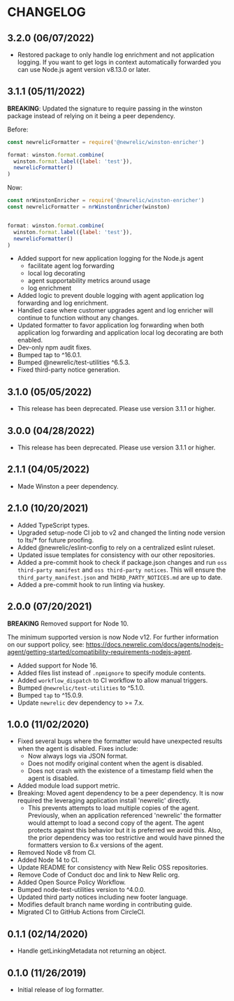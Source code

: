 # CHANGELOG

## 3.2.0 (06/07/2022)

 * Restored package to only handle log enrichment and not application logging. If you want to get logs in context automatically forwarded you can use Node.js agent version v8.13.0 or later.

## 3.1.1 (05/11/2022)

**BREAKING**:  Updated the signature to require passing in the winston package instead of relying on it being a peer dependency.

Before:

```js
const newrelicFormatter = require('@newrelic/winston-enricher')

format: winston.format.combine(
  winston.format.label({label: 'test'}),
  newrelicFormatter()
)
```

Now:

```js
const nrWinstonEnricher = require('@newrelic/winston-enricher')
const newrelicFormatter = nrWinstonEnricher(winston)


format: winston.format.combine(
  winston.format.label({label: 'test'}),
  newrelicFormatter()
)
```

 * Added support for new application logging for the Node.js agent
   * facilitate agent log forwarding
   * local log decorating
   * agent supportability metrics around usage
   * log enrichment
 * Added logic to prevent double logging with agent application log forwarding and log enrichment.
 * Handled case where customer upgrades agent and log enricher will continue to function without any changes.
 * Updated formatter to favor application log forwarding when both application log forwarding and application local log decorating are both enabled.
 * Dev-only npm audit fixes.
 * Bumped tap to ^16.0.1.
 * Bumped @newrelic/test-utilities ^6.5.3.
 * Fixed third-party notice generation.

## 3.1.0 (05/05/2022)

 * This release has been deprecated. Please use version 3.1.1 or higher.

## 3.0.0 (04/28/2022)

* This release has been deprecated. Please use version 3.1.1 or higher.

## 2.1.1 (04/05/2022)

* Made Winston a peer dependency.

## 2.1.0 (10/20/2021)

* Added TypeScript types.
* Upgraded setup-node CI job to v2 and changed the linting node version to lts/* for future proofing.
* Added @newrelic/eslint-config to rely on a centralized eslint ruleset.
* Updated issue templates for consistency with our other repositories.
*  Added a pre-commit hook to check if package.json changes and run `oss third-party manifest` and `oss third-party notices`.  This will ensure the `third_party_manifest.json` and `THIRD_PARTY_NOTICES.md` are up to date.
* Added a pre-commit hook to run linting via huskey.

## 2.0.0 (07/20/2021)

**BREAKING** Removed support for Node 10.

  The minimum supported version is now Node v12. For further information on our support policy, see: https://docs.newrelic.com/docs/agents/nodejs-agent/getting-started/compatibility-requirements-nodejs-agent.

* Added support for Node 16.
* Added files list instead of `.npmignore` to specify module contents.
* Added `workflow_dispatch` to CI workflow to allow manual triggers.
* Bumped `@newrelic/test-utilities` to ^5.1.0.
* Bumped `tap` to ^15.0.9.
* Update `newrelic` dev dependency to >= 7.x.

## 1.0.0 (11/02/2020)

* Fixed several bugs where the formatter would have unexpected results when the agent is disabled. Fixes include:
  * Now always logs via JSON format.
  * Does not modify original content when the agent is disabled.
  * Does not crash with the existence of a timestamp field when the agent is disabled.
* Added module load support metric.
* Breaking: Moved agent dependency to be a peer dependency. It is now required the leveraging application install 'newrelic' directly.
  * This prevents attempts to load multiple copies of the agent. Previously, when an application referenced 'newrelic' the formatter would attempt to load a second copy of the agent. The agent protects against this behavior but it is preferred we avoid this. Also, the prior dependency was too restrictive and would have pinned the formatters version to 6.x versions of the agent.
* Removed Node v8 from CI.
* Added Node 14 to CI.
* Update README for consistency with New Relic OSS repositories.
* Remove Code of Conduct doc and link to New Relic org.
* Added Open Source Policy Workflow.
* Bumped node-test-utilities version to ^4.0.0.
* Updated third party notices including new footer language.
* Modifies default branch name wording in contributing guide.
* Migrated CI to GitHub Actions from CircleCI.

## 0.1.1 (02/14/2020)

* Handle getLinkingMetadata not returning an object.

## 0.1.0 (11/26/2019)

* Initial release of log formatter.
